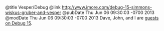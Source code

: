 @title Vesper/Debug
@link http://www.imore.com/debug-15-simmons-wiskus-gruber-and-vesper
@pubDate Thu Jun 06 09:30:03 -0700 2013
@modDate Thu Jun 06 09:30:03 -0700 2013
Dave, John, and I are <a href="http://www.imore.com/debug-15-simmons-wiskus-gruber-and-vesper">guests on Debug 15</a>.
